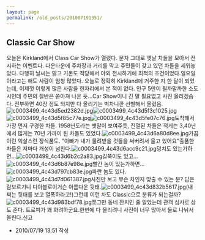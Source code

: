 ```yaml
---
layout: page
permalink: /old_posts/201007191351/
---
```


## Classic Car Show


오늘은 Kirkland에서 Class Car Show가 열렸다. 문자 그대로 옛날 차들을 모아서 전시하는 이벤트다. 다운타운에 주차장과 거리를 막고 주민들이 갖고 있던 차들을 세워놓았다. 다행히 날씨는 맑고 기온도 적당해서 야외 전시하기에 최적의 조건이었다.일요일이라고는 해도 사람이 엄청 많았다. 오늘로 정확히 Kirkland에 거주한 지 한 달이 되었는데, 이제껏 이렇게 많은 사람을 한자리에서 본 적이 없다. 인구 5만이 될까말까한 소도시인데 주민의 절반은 쏟아져 나온 듯...Car Show이니 긴 말 필요없고 사진 올리겠슴다. 전부하면 40장 정도 되지만 다 올리기는 벅차니깐 선별해서 올렸음.![c0003499_4c43d5ed2382d.jpg](201007191351/c0003499_4c43d5ed2382d.jpg)![c0003499_4c43d5f3c1025.jpg](201007191351/c0003499_4c43d5f3c1025.jpg)![c0003499_4c43d5f85c77e.jpg](201007191351/c0003499_4c43d5f85c77e.jpg)![c0003499_4c43d5fe07c76.jpg](201007191351/c0003499_4c43d5fe07c76.jpg)도착해서 가장 먼저 구경한 차들. 1958년도라는 팻말이 보여주듯, 진열된 차들은 적게는 3,40년에서 많게는 70년 가까이 된 차들도 있었다.![c0003499_4c43d6a80d8ee.jpg](201007191351/c0003499_4c43d6a80d8ee.jpg)가끔 이런 익살스런 장식품도. "아빠가 내가 물려받을 것들을 써버려서 울고 있어요"출품한 차들은 저마다 개성이 넘친다.![c0003499_4c43d6acc9c21.jpg](201007191351/c0003499_4c43d6acc9c21.jpg)덩치도 있는가하면...![c0003499_4c43d6b2c2a83.jpg](201007191351/c0003499_4c43d6b2c2a83.jpg)길쭉이도 있고...![c0003499_4c43d6b87e98e.jpg](201007191351/c0003499_4c43d6b87e98e.jpg)빨간 놈이 있는가하면...![c0003499_4c43d797cb83e.jpg](201007191351/c0003499_4c43d797cb83e.jpg)파란 놈도 있다.![c0003499_4c43d7d061387.jpg](201007191351/c0003499_4c43d7d061387.jpg)사진만 보고 무슨 차인지 맞출 수 있는 분? 답은람보르기니 디아블로이거슨 아름다운 뒷태.![c0003499_4c43d832b5617.jpg](201007191351/c0003499_4c43d832b5617.jpg)(내 쩌는 뒷태를 보고 열폭하라고!)그런데 이런 차도 Classic으로 분류가 되는걸까?![c0003499_4c43d983bdf78.jpg](201007191351/c0003499_4c43d983bdf78.jpg)쪼그만 동네 잔치인 줄 알았는데 관객 심사로 상도 준다. 트로피가 꽤 화려하군요.한번에 다 올리려니 사진이 너무 많아서 둘로 나눠서 올린다.신고


- 2010/07/19 13:51 작성